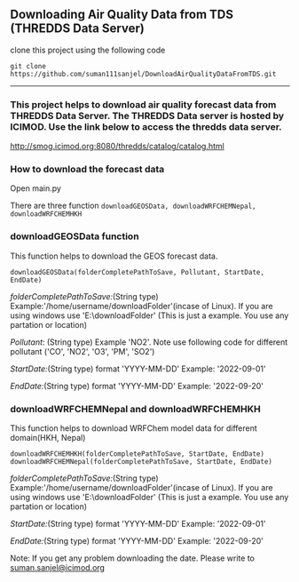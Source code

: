 ## Downloading Air Quality Data from TDS (THREDDS Data Server)
clone this project using the following code

`git clone https://github.com/suman111sanjel/DownloadAirQualityDataFromTDS.git`

****

### This project helps to download air quality forecast data from THREDDS Data Server. The THREDDS Data server is hosted by ICIMOD. Use the link below to access the thredds data server.

http://smog.icimod.org:8080/thredds/catalog/catalog.html


### How to download the forecast data

Open main.py

There are three function `downloadGEOSData, downloadWRFCHEMNepal, downloadWRFCHEMHKH`

### downloadGEOSData function

This function helps to download the GEOS forecast data.

`downloadGEOSData(folderCompletePathToSave, Pollutant, StartDate, EndDate)`

_folderCompletePathToSave:_(String type) Example:'/home/username/downloadFolder'(incase of Linux). If you are using windows use 'E:\downloadFolder' (This is just a example. You use any partation or location)

_Pollutant_: (String type) Example 'NO2'. Note use following code for different pollutant ('CO', 'NO2', 'O3', 'PM', 'SO2')

_StartDate:_(String type) format 'YYYY-MM-DD' Example: '2022-09-01'

_EndDate:_(String type) format 'YYYY-MM-DD' Example: '2022-09-20'


### downloadWRFCHEMNepal and downloadWRFCHEMHKH

This function helps to download WRFChem model data for different domain(HKH, Nepal)

    downloadWRFCHEMHKH(folderCompletePathToSave, StartDate, EndDate)
    downloadWRFCHEMNepal(folderCompletePathToSave, StartDate, EndDate)

_folderCompletePathToSave:_(String type) Example:'/home/username/downloadFolder'(incase of Linux). If you are using windows use 'E:\downloadFolder' (This is just a example. You use any partation or location)


_StartDate:_(String type) format 'YYYY-MM-DD' Example: '2022-09-01'

_EndDate:_(String type) format 'YYYY-MM-DD' Example: '2022-09-20'


Note: If you get any problem downloading the date. Please write to suman.sanjel@icimod.org